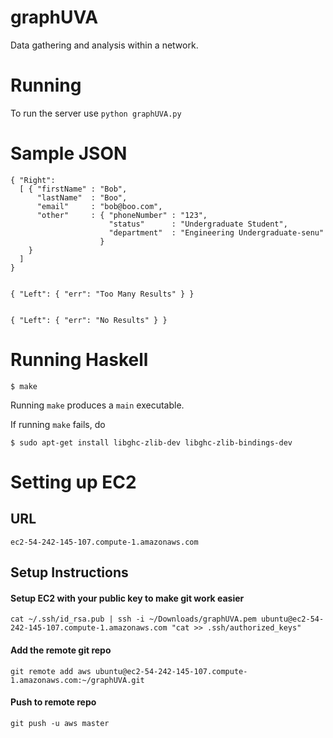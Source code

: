 graphUVA
========
Data gathering and analysis within a network.

Running
=======
To run the server use `python graphUVA.py`

Sample JSON
===========

    { "Right":
      [ { "firstName" : "Bob",
          "lastName"  : "Boo",
          "email"     : "bob@boo.com",
          "other"     : { "phoneNumber" : "123",
                          "status"      : "Undergraduate Student",
                          "department"  : "Engineering Undergraduate-senu"
                        }
        }
      ]
    }


    { "Left": { "err": "Too Many Results" } }


    { "Left": { "err": "No Results" } }


Running Haskell
===============
    $ make

Running `make` produces a `main` executable.

If running `make` fails, do 

    $ sudo apt-get install libghc-zlib-dev libghc-zlib-bindings-dev
    
Setting up EC2
==============
## URL

    ec2-54-242-145-107.compute-1.amazonaws.com

## Setup Instructions
#### Setup EC2 with your public key to make git work easier

    cat ~/.ssh/id_rsa.pub | ssh -i ~/Downloads/graphUVA.pem ubuntu@ec2-54-242-145-107.compute-1.amazonaws.com "cat >> .ssh/authorized_keys"

#### Add the remote git repo

    git remote add aws ubuntu@ec2-54-242-145-107.compute-1.amazonaws.com:~/graphUVA.git

#### Push to remote repo

    git push -u aws master




